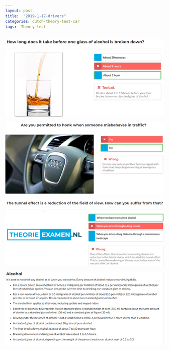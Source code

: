```yaml
---
layout: post
title:  "2019-1-17-drivers"
categories: dutch-theory-test-car
tags:  Theory-test
---
```


![](/images/2019-01-18-19-59-20.png)

![](/images/2019-01-18-20-05-42.png)

![](/images/2019-01-18-20-11-32.png)

![](/images/2019-01-18-20-15-06.png)


